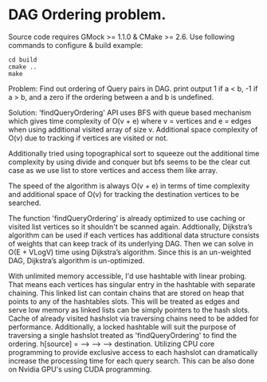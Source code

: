DAG Ordering problem.
================

Source code requires GMock >= 1.1.0 & CMake >= 2.6.  Use following commands to configure &
build example:

    cd build
    cmake ..
    make
	
	
Problem: Find out ordering of Query pairs in DAG.
print output 1 if a < b, -1 if a > b, and a zero if the ordering between a and b is
undefined.


Solution: 'findQueryOrdering' API uses BFS with queue based mechanism which gives time complexity of O(v + e) where v = vertices and e = edges when
using additional visited array of size v. Additional space complexity of O(v) due to tracking if vertices are visited 
or not.

Additionally tried using topographical sort to squeeze out the additional time complexity by using divide and conquer but bfs seems to be the clear cut case as we use list to store vertices and access them like array.

The speed of the algorithm is always O(v + e) in terms of time complexity and additional space of O(v) for tracking the destination vertices to be searched.

The function 'findQueryOrdering' is already optimized to use caching or visited list vertices so it shouldn't be scanned again. Addtionally, Dijkstra’s algorithm can be used if each vertices has additional data structure consists of weights that can keep track of its underlying DAG. Then we can solve in O(E + VLogV) time using Dijkstra’s algorithm.
Since this is an un-weighted DAG, Dijkstra’s algorithm is un-optimized.

With unlimited memory accessible, I'd use hashtable with linear probing. That means each vertices has singular entry in the hashtable with separate chaining. This linked list can contain chains that are stored on heap that points to any of the hashtables slots. This will be treated as edges and serve low memory as linked lists can be simply pointers to the hash slots. Cache of already visited hashslot via traversing chains need to be added for performance.
Additionally, a locked hashtable will suit the purpose of traversing a single hashslot treated as 'findQueryOrdering' to find the ordering.
h[source] = --> --> --> destination.
Utilizing CPU core programming to provide exclusive access to each hashslot can dramatically increase the processing time for each query search. 
This can be also done on Nvidia GPU's using CUDA programming.



